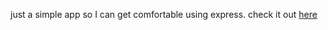 just a simple app so I can get comfortable using express. check it out [here](https://www.lindeneg.org/placement)